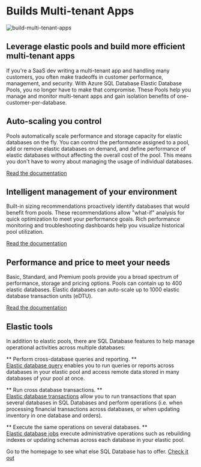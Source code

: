 # Builds Multi-tenant Apps

![build-multi-tenant-apps](./media/sql-database-build-multi-tenant-apps/sql-database-build-multi-tenant-apps.png)

## Leverage elastic pools and build more efficient multi-tenant apps

If you're a SaaS dev writing a multi-tenant app and handling many customers, you often make tradeoffs in customer performance, management, and security. With Azure SQL Database Elastic Database Pools, you no longer have to make that compromise. These Pools help you manage and monitor multi-tenant apps and gain isolation benefits of one-customer-per-database.

## Auto-scaling you control

Pools automatically scale performance and storage capacity for elastic databases on the fly. You can control the performance assigned to a pool, add or remove elastic databases on demand, and define performance of elastic databases without affecting the overall cost of the pool. This means you don't have to worry about managing the usage of individual databases.

[Read the documentation](sql-database-elastic-pool-guidance.md)

## Intelligent management of your environment

Built-in sizing recommendations proactively identify databases that would benefit from pools. These recommendations allow "what-if" analysis for quick optimization to meet your performance goals. Rich performance monitoring and troubleshooting dashboards help you visualize historical pool utilization.

[Read the documentation](http://go.microsoft.com/fwlink/?LinkID=787583&clcid=0x409)

## Performance and price to meet your needs

Basic, Standard, and Premium pools provide you a broad spectrum of performance, storage and pricing options. Pools can contain up to 400 elastic databases. Elastic databases can auto-scale up to 1000 elastic database transaction units (eDTU).

[Read the documentation](https://azure.microsoft.com/en-us/pricing/details/sql-database/?b=16.50)

## Elastic tools

In addition to elastic pools, there are SQL Database features to help manage operational activities across multiple databases:

** Perform cross-database queries and reporting. **  
[Elastic database query](sql-database-elastic-query-overview.md) enables you to run queries or reports across databases in your elastic pool and access remote data stored in many databases of your pool at once.

** Run cross database transactions. **  
[Elastic database transactions](sql-database-elastic-transactions-overview.md) allow you to run transactions that span several databases in SQL Databases and perform operations (i.e. when processing financial transactions across databases, or when updating inventory in one database and orders).

** Execute the same operations on several databases. **  
[Elastic database jobs](sql-database-elastic-jobs-overview.md) execute administrative operations such as rebuilding indexes or updating schemas across each database in your elastic pool.

Go to the homepage to see what else SQL Database has to offer.
[Check it out]() 
